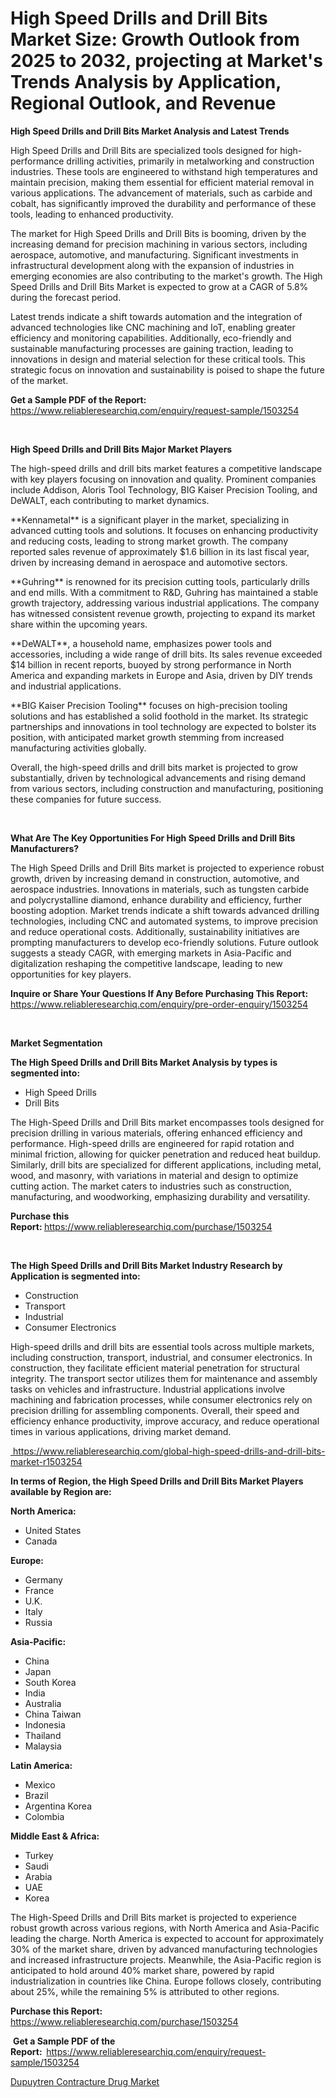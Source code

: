 <p><h1>High Speed Drills and Drill Bits Market Size: Growth Outlook from 2025 to 2032, projecting at Market's Trends Analysis by Application, Regional Outlook, and Revenue</h1></p><p><strong>High Speed Drills and Drill Bits Market Analysis and Latest Trends</strong></p>
<p><p>High Speed Drills and Drill Bits are specialized tools designed for high-performance drilling activities, primarily in metalworking and construction industries. These tools are engineered to withstand high temperatures and maintain precision, making them essential for efficient material removal in various applications. The advancement of materials, such as carbide and cobalt, has significantly improved the durability and performance of these tools, leading to enhanced productivity.</p><p>The market for High Speed Drills and Drill Bits is booming, driven by the increasing demand for precision machining in various sectors, including aerospace, automotive, and manufacturing. Significant investments in infrastructural development along with the expansion of industries in emerging economies are also contributing to the market's growth. The High Speed Drills and Drill Bits Market is expected to grow at a CAGR of 5.8% during the forecast period. </p><p>Latest trends indicate a shift towards automation and the integration of advanced technologies like CNC machining and IoT, enabling greater efficiency and monitoring capabilities. Additionally, eco-friendly and sustainable manufacturing processes are gaining traction, leading to innovations in design and material selection for these critical tools. This strategic focus on innovation and sustainability is poised to shape the future of the market.</p></p>
<p><strong>Get a Sample PDF of the Report:&nbsp;</strong> <a href="https://www.reliableresearchiq.com/enquiry/request-sample/1503254?utm_campaign=3347&utm_medium=2&utm_source=Github&utm_content=ia&utm_term=23032025&utm_id=high-speed-drills-and-drill-bits">https://www.reliableresearchiq.com/enquiry/request-sample/1503254</a></p>
<p>&nbsp;</p>
<p><strong>High Speed Drills and Drill Bits Major Market Players</strong></p>
<p><p>The high-speed drills and drill bits market features a competitive landscape with key players focusing on innovation and quality. Prominent companies include Addison, Aloris Tool Technology, BIG Kaiser Precision Tooling, and DeWALT, each contributing to market dynamics.</p><p>**Kennametal** is a significant player in the market, specializing in advanced cutting tools and solutions. It focuses on enhancing productivity and reducing costs, leading to strong market growth. The company reported sales revenue of approximately $1.6 billion in its last fiscal year, driven by increasing demand in aerospace and automotive sectors.</p><p>**Guhring** is renowned for its precision cutting tools, particularly drills and end mills. With a commitment to R&D, Guhring has maintained a stable growth trajectory, addressing various industrial applications. The company has witnessed consistent revenue growth, projecting to expand its market share within the upcoming years.</p><p>**DeWALT**, a household name, emphasizes power tools and accessories, including a wide range of drill bits. Its sales revenue exceeded $14 billion in recent reports, buoyed by strong performance in North America and expanding markets in Europe and Asia, driven by DIY trends and industrial applications.</p><p>**BIG Kaiser Precision Tooling** focuses on high-precision tooling solutions and has established a solid foothold in the market. Its strategic partnerships and innovations in tool technology are expected to bolster its position, with anticipated market growth stemming from increased manufacturing activities globally.</p><p>Overall, the high-speed drills and drill bits market is projected to grow substantially, driven by technological advancements and rising demand from various sectors, including construction and manufacturing, positioning these companies for future success.</p></p>
<p>&nbsp;</p>
<p><strong>What Are The Key Opportunities For High Speed Drills and Drill Bits Manufacturers?</strong></p>
<p><p>The High Speed Drills and Drill Bits market is projected to experience robust growth, driven by increasing demand in construction, automotive, and aerospace industries. Innovations in materials, such as tungsten carbide and polycrystalline diamond, enhance durability and efficiency, further boosting adoption. Market trends indicate a shift towards advanced drilling technologies, including CNC and automated systems, to improve precision and reduce operational costs. Additionally, sustainability initiatives are prompting manufacturers to develop eco-friendly solutions. Future outlook suggests a steady CAGR, with emerging markets in Asia-Pacific and digitalization reshaping the competitive landscape, leading to new opportunities for key players.</p></p>
<p><strong>Inquire or Share Your Questions If Any Before Purchasing This Report:</strong> <a href="https://www.reliableresearchiq.com/enquiry/pre-order-enquiry/1503254?utm_campaign=3347&utm_medium=2&utm_source=Github&utm_content=ia&utm_term=23032025&utm_id=high-speed-drills-and-drill-bits">https://www.reliableresearchiq.com/enquiry/pre-order-enquiry/1503254</a></p>
<p>&nbsp;</p>
<p><strong>Market Segmentation</strong></p>
<p><strong>The High Speed Drills and Drill Bits Market Analysis by types is segmented into:</strong></p>
<p><ul><li>High Speed Drills</li><li>Drill Bits</li></ul></p>
<p><p>The High-Speed Drills and Drill Bits market encompasses tools designed for precision drilling in various materials, offering enhanced efficiency and performance. High-speed drills are engineered for rapid rotation and minimal friction, allowing for quicker penetration and reduced heat buildup. Similarly, drill bits are specialized for different applications, including metal, wood, and masonry, with variations in material and design to optimize cutting action. The market caters to industries such as construction, manufacturing, and woodworking, emphasizing durability and versatility.</p></p>
<p><strong>Purchase this Report:&nbsp;</strong><a href="https://www.reliableresearchiq.com/purchase/1503254?utm_campaign=3347&utm_medium=2&utm_source=Github&utm_content=ia&utm_term=23032025&utm_id=high-speed-drills-and-drill-bits">https://www.reliableresearchiq.com/purchase/1503254</a></p>
<p>&nbsp;</p>
<p><strong>The High Speed Drills and Drill Bits Market Industry Research by Application is segmented into:</strong></p>
<p><ul><li>Construction</li><li>Transport</li><li>Industrial</li><li>Consumer Electronics</li></ul></p>
<p><p>High-speed drills and drill bits are essential tools across multiple markets, including construction, transport, industrial, and consumer electronics. In construction, they facilitate efficient material penetration for structural integrity. The transport sector utilizes them for maintenance and assembly tasks on vehicles and infrastructure. Industrial applications involve machining and fabrication processes, while consumer electronics rely on precision drilling for assembling components. Overall, their speed and efficiency enhance productivity, improve accuracy, and reduce operational times in various applications, driving market demand.</p></p>
<p><a href="https://www.reliableresearchiq.com/global-high-speed-drills-and-drill-bits-market-r1503254?utm_campaign=3347&utm_medium=2&utm_source=Github&utm_content=ia&utm_term=23032025&utm_id=high-speed-drills-and-drill-bits">&nbsp;https://www.reliableresearchiq.com/global-high-speed-drills-and-drill-bits-market-r1503254</a></p>
<p><strong>In terms of Region, the High Speed Drills and Drill Bits Market Players available by Region are:</strong></p>
<p>
    <p> <strong> North America: </strong>
        <ul>
            <li>United States</li>
            <li>Canada</li>
        </ul>
        </p> 
    <p> <strong> Europe: </strong>
        <ul>
            <li>Germany</li>
            <li>France</li>
            <li>U.K.</li>
            <li>Italy</li>
            <li>Russia</li>
        </ul>
        </p> 
    <p> <strong> Asia-Pacific: </strong>
        <ul>
            <li>China</li>
            <li>Japan</li>
            <li>South Korea</li>
            <li>India</li>
            <li>Australia</li>
            <li>China Taiwan</li>
            <li>Indonesia</li>
            <li>Thailand</li>
            <li>Malaysia</li>
        </ul>
        </p> 
    <p> <strong> Latin America: </strong>
        <ul>
            <li>Mexico</li>
            <li>Brazil</li>
            <li>Argentina Korea</li>
            <li>Colombia</li>
        </ul>
        </p> 
    <p> <strong> Middle East & Africa: </strong>
        <ul>
            <li>Turkey</li>
            <li>Saudi</li>
            <li>Arabia</li>
            <li>UAE</li>
            <li>Korea</li>
        </ul>
    </p>
    </p>
<p><p>The High-Speed Drills and Drill Bits market is projected to experience robust growth across various regions, with North America and Asia-Pacific leading the charge. North America is expected to account for approximately 30% of the market share, driven by advanced manufacturing technologies and increased infrastructure projects. Meanwhile, the Asia-Pacific region is anticipated to hold around 40% market share, powered by rapid industrialization in countries like China. Europe follows closely, contributing about 25%, while the remaining 5% is attributed to other regions.</p></p>
<p><strong>Purchase this Report: </strong><a href="https://www.reliableresearchiq.com/purchase/1503254?utm_campaign=3347&utm_medium=2&utm_source=Github&utm_content=ia&utm_term=23032025&utm_id=high-speed-drills-and-drill-bits">https://www.reliableresearchiq.com/purchase/1503254</a></p>
<p>&nbsp;<strong>Get a Sample PDF of the Report:&nbsp;&nbsp;</strong><a href="https://www.reliableresearchiq.com/enquiry/request-sample/1503254?utm_campaign=3347&utm_medium=2&utm_source=Github&utm_content=ia&utm_term=23032025&utm_id=high-speed-drills-and-drill-bits">https://www.reliableresearchiq.com/enquiry/request-sample/1503254</a></p>
<p><strong></strong></p>
<p><p><a href="https://github.com/naomaroaoonv/Market-Research-Report-List-1/blob/main/dupuytren-contracture-drug-market.md?utm_campaign=3347&utm_medium=2&utm_source=Github&utm_content=ia&utm_term=23032025&utm_id=high-speed-drills-and-drill-bits">Dupuytren Contracture Drug Market</a></p></p>